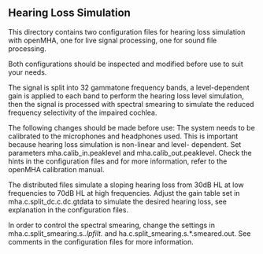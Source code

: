 ## Hearing Loss Simulation

This directory contains two configuration files for hearing loss simulation
with openMHA, one for live signal processing, one for sound file processing.

Both configurations should be inspected and modified before use to suit your
needs.

The signal is split into 32 gammatone frequency bands, a level-dependent
gain is applied to each band to perform the hearing loss level simulation,
then the signal is processed with spectral smearing to simulate the reduced
frequency selectivity of the impaired cochlea.

The following changes should be made before use:
The system needs to be calibrated to the microphones and headphones used.
This is important because hearing loss simulation is non-linear and level-
dependent. Set parameters mha.calib_in.peaklevel and mha.calib_out.peaklevel.
Check the hints in the configuration files and for more information, refer
to the openMHA calibration manual.

The distributed files simulate a sloping hearing loss from 30dB HL at
low frequencies to 70dB HL at high frequencies. Adjust the gain table
set in mha.c.split_dc.c.dc.gtdata to simulate the desired hearing loss,
see explanation in the configuration files.

In order to control the spectral smearing, change the settings in
mha.c.split_smearing.s.*.lpfilt.* and ha.c.split_smearing.s.*.smeared.out.
See comments in the configuration files for more information.
